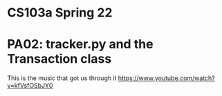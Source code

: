 # CS103a Spring 22

# PA02: tracker.py and the Transaction class

This is the music that got us through it
https://www.youtube.com/watch?v=kfVsfOSbJY0






